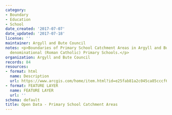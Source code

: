 ```yaml
---
category:
- Boundary
- Education
- School
date_created: '2017-07-07'
date_updated: '2017-07-18'
license: ''
maintainer: Argyll and Bute Council
notes: <p>Boundaries of Primary School Catchment Areas in Argyll and Bute, including
  denominational (Roman Catholic) Primary Schools.</p>
organization: Argyll and Bute Council
records: 84
resources:
- format: html
  name: Description
  url: https://www.arcgis.com/home/item.html?id=e25fab81a2c045ca85cccf6cdee98b0f
- format: FEATURE LAYER
  name: FEATURE LAYER
  url: ''
schema: default
title: Open Data - Primary School Catchment Areas
---
```

